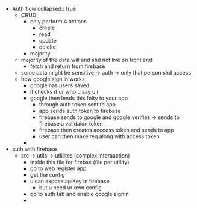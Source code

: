 - Auth flow
  collapsed:: true
	- CRUD
		- only perform 4 actions
			- create
			- read
			- update
			- delelte
		- majority
	- majority of the data will and shd not live on front end
		- fetch and return from firebase
	- some data might be sensitive -> auth -> only that person shd access
	- how google sign in works
		- google has users saved
		- it checks if ur who u say u r
		- google then lends this fnlty to your app
			- through auth token sent to app
			- app sends auth token to firebase
			- firebase sends to google and google verifies -> sends to firebase a validaion token
			- firebase then creates acccess token and sends to app
			- user can then make req along with access token
		-
- auth with firebase
	- src -> utils -> utlilites (complex interaaction)
		- inside this file for firebse (file per utility)
		- go to web register app
		- get the config
		- u can expose apiKey in firebase
			- but u need ur own config
		- go to auth tab and enable google signin
		-